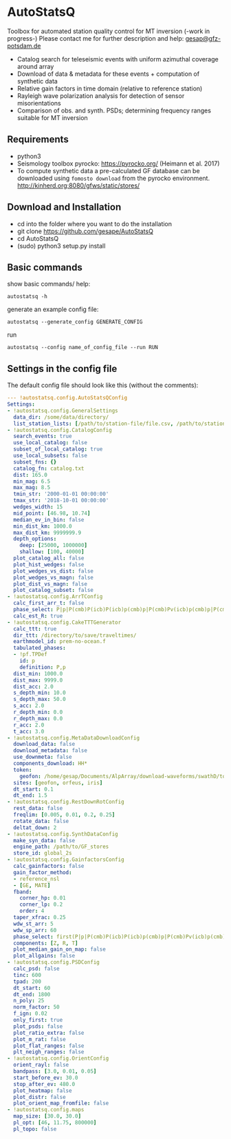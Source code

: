 # AutoStatsQ
Toolbox for automated station quality control for MT inversion (-work in progress-)
Please contact me for further description and help: gesap@gfz-potsdam.de

- Catalog search for teleseismic events with uniform azimuthal coverage around array
- Download of data & metadata for these events + computation of synthetic data
- Relative gain factors in time domain (relative to reference station)
- Rayleigh wave polarization analysis for detection of sensor misorientations
- Comparison of obs. and synth. PSDs; determining frequency ranges suitable for MT inversion


Requirements
------------

- python3
- Seismology toolbox pyrocko: https://pyrocko.org/ (Heimann et al. 2017)
- To compute synthetic data a pre-calculated GF database can be downloaded using `fomosto download` from the pyrocko environment. http://kinherd.org:8080/gfws/static/stores/


Download and Installation
-------------------------

- cd into the folder where you want to do the installation
- git clone https://github.com/gesape/AutoStatsQ
- cd AutoStatsQ
- (sudo) python3 setup.py install

Basic commands
--------------

show basic commands/ help:

	autostatsq -h


generate an example config file:

	autostatsq --generate_config GENERATE_CONFIG

run 

	autostatsq --config name_of_config_file --run RUN


Settings in the config file
---------------------------

The default config file should look like this (without the comments):

```yaml
--- !autostatsq.config.AutoStatsQConfig
Settings:
- !autostatsq.config.GeneralSettings
  data_dir: /some/data/directory/
  list_station_lists: [/path/to/station-file/file.csv, /path/to/station-file/file.xml]
- !autostatsq.config.CatalogConfig
  search_events: true
  use_local_catalog: false
  subset_of_local_catalog: true
  use_local_subsets: false
  subset_fns: {}
  catalog_fn: catalog.txt
  dist: 165.0
  min_mag: 6.5
  max_mag: 8.5
  tmin_str: '2000-01-01 00:00:00'
  tmax_str: '2018-10-01 00:00:00'
  wedges_width: 15
  mid_point: [46.98, 10.74]
  median_ev_in_bin: false
  min_dist_km: 1000.0
  max_dist_km: 9999999.9
  depth_options:
    deep: [25000, 1000000]
    shallow: [100, 40000]
  plot_catalog_all: false
  plot_hist_wedges: false
  plot_wedges_vs_dist: false
  plot_wedges_vs_magn: false
  plot_dist_vs_magn: false
  plot_catalog_subset: false
- !autostatsq.config.ArrTConfig
  calc_first_arr_t: false
  phase_select: P|p|P(cmb)P(icb)P(icb)p(cmb)p|P(cmb)Pv(icb)p(cmb)p|P(cmb)P<(icb)(cmb)p
  calc_est_R: true
- !autostatsq.config.CakeTTTGenerator
  calc_ttt: true
  dir_ttt: /directory/to/save/traveltimes/
  earthmodel_id: prem-no-ocean.f
  tabulated_phases:
  - !pf.TPDef
    id: p
    definition: P,p
  dist_min: 1000.0
  dist_max: 9999.0
  dist_acc: 2.0
  s_depth_min: 10.0
  s_depth_max: 50.0
  s_acc: 2.0
  r_depth_min: 0.0
  r_depth_max: 0.0
  r_acc: 2.0
  t_acc: 3.0
- !autostatsq.config.MetaDataDownloadConfig
  download_data: false
  download_metadata: false
  use_downmeta: false
  components_download: HH*
  token:
    geofon: /home/gesap/Documents/AlpArray/download-waveforms/swathD/token.asc
  sites: [geofon, orfeus, iris]
  dt_start: 0.1
  dt_end: 1.5
- !autostatsq.config.RestDownRotConfig
  rest_data: false
  freqlim: [0.005, 0.01, 0.2, 0.25]
  rotate_data: false
  deltat_down: 2
- !autostatsq.config.SynthDataConfig
  make_syn_data: false
  engine_path: /path/to/GF_stores
  store_id: global_2s
- !autostatsq.config.GainfactorsConfig
  calc_gainfactors: false
  gain_factor_method:
  - reference_nsl
  - [GE, MATE]
  fband:
    corner_hp: 0.01
    corner_lp: 0.2
    order: 4
  taper_xfrac: 0.25
  wdw_st_arr: 5
  wdw_sp_arr: 60
  phase_select: first(P|p|P(cmb)P(icb)P(icb)p(cmb)p|P(cmb)Pv(icb)p(cmb)p|P(cmb)P<(icb)(cmb)p)
  components: [Z, R, T]
  plot_median_gain_on_map: false
  plot_allgains: false
- !autostatsq.config.PSDConfig
  calc_psd: false
  tinc: 600
  tpad: 200
  dt_start: 60
  dt_end: 1800
  n_poly: 25
  norm_factor: 50
  f_ign: 0.02
  only_first: true
  plot_psds: false
  plot_ratio_extra: false
  plot_m_rat: false
  plot_flat_ranges: false
  plt_neigh_ranges: false
- !autostatsq.config.OrientConfig
  orient_rayl: false
  bandpass: [3.0, 0.01, 0.05]
  start_before_ev: 30.0
  stop_after_ev: 480.0
  plot_heatmap: false
  plot_distr: false
  plot_orient_map_fromfile: false
- !autostatsq.config.maps
  map_size: [30.0, 30.0]
  pl_opt: [46, 11.75, 800000]
  pl_topo: false
```